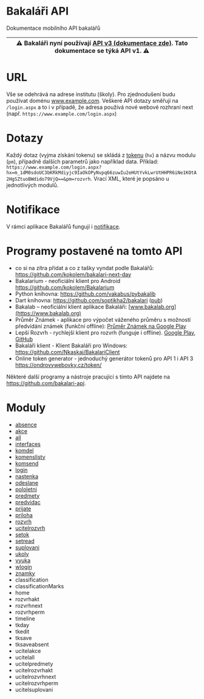 # Bakaláři API
Dokumentace mobilního API bakalářů

| ⚠️ Bakaláři nyní používají [API v3 (dokumentace zde)](https://github.com/bakalari-api/bakalari-api-v3). Tato dokumentace se týká API v1. ⚠️ |
| --- |

# URL
Vše se odehrává na adrese institutu (školy). Pro zjednodušení budu používat doménu www.example.com. Veškeré API dotazy směřují na `/login.aspx` a to i v případě, že adresa používá nové webové rozhraní next (např. `https://www.example.com/login.aspx`)

# Dotazy
Každý dotaz (vyjma získání tokenu) se skládá z [tokenu](vypocitani_tokenu.md) (`hx`) a názvu modulu (`pm`), případně dalších parametrů jako například data. Příklad: `https://www.example.com/login.aspx?hx=m_1dM0sdoUC3bKRkMdiyjc9IaOkOPyNvpq66zuwIu2eHUtYvkLwrUtHHPR6iNe1KOtA2HgSZtuoBWdido79VjQ==&pm=rozvrh`. Vrací XML, které je popsáno u jednotlivých modulů.

# Notifikace
V rámci aplikace Bakalářů fungují i [notifikace](moduly/notifikace.md).

# Programy postavené na tomto API
* co si na zítra přidat a co z tašky vyndat podle Bakalářů: https://github.com/kokolem/bakalari-next-day
* Bakalarium - neoficiální klient pro Android https://github.com/kokolem/Bakalarium
* Python knihovna: https://github.com/vakabus/pybakalib
* Dart knihovna: https://github.com/soptikha2/bakalari ([pub](https://pub.dartlang.org/packages/bakalari))
* Bakalab – neoficiální klient aplikace Bakaláři: [www.bakalab.org](https://www.bakalab.org)
* Průměr Známek - aplikace pro výpočet váženého průměru s možností předvídání známek (funkční offline): [Průměr Známek na Google Play](https://play.google.com/store/apps/details?id=cz.fely.weightedaverage)
* Lepší Rozvrh - rychlejší klient pro rozvrh (funguje i offline). [Google Play](https://play.google.com/store/apps/details?id=cz.vitskalicky.lepsirozvrh&utm_source=bakalari-api), [GitHub](https://github.com/vitSkalicky/lepsi-rozvrh/)
* Bakaláři klient - Klient Bakaláři pro Windows: https://github.com/Nkaskaj/BakalariClient
* Online token generator - jednoduchý generátor tokenů pro API 1 i API 3 https://ondrovywebovky.cz/token/

Některé další programy a nástroje pracující s tímto API najdete na https://github.com/bakalari-api.

# Moduly
* [absence](moduly/absence.md)
* [akce](moduly/akce.md)
* [all](moduly/all.md)
* [interfaces](moduly/interfaces.md)
* [komdel](moduly/komdel.md)
* [komenslisty](moduly/komenslisty.md)
* [komsend](moduly/komsend.md)
* [login](moduly/login.md)
* [nastenka](moduly/nastenka.md)
* [odeslane](moduly/odeslane.md)
* [pololetni](moduly/pololetni.md)
* [predmety](moduly/predmety.md)
* [predvidac](moduly/predvidac.md)
* [prijate](moduly/prijate.md)
* [priloha](moduly/priloha.md)
* [rozvrh](moduly/rozvrh.md)
* [ucitelrozvrh](moduly/ucitelrozvrh.md)
* [setok](moduly/setok.md)
* [setread](moduly/setread.md)
* [suplovani](moduly/suplovani.md)
* [ukoly](moduly/ukoly.md)
* [vyuka](moduly/vyuka.md)
* [wlogin](moduly/wlogin.md)
* [znamky](moduly/znamky.md)
* classification
* classificationMarks
* home
* rozvrhakt
* rozvrhnext
* rozvrhperm
* timeline
* tkday
* tkedit
* tksave
* tksaveabsent
* ucitelakce
* ucitelall
* ucitelpredmety
* ucitelrozvrhakt
* ucitelrozvrhnext
* ucitelrozvrhperm
* ucitelsuplovani
